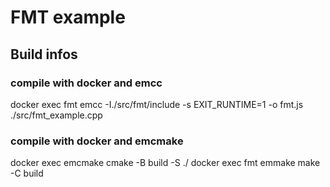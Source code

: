 # FMT example
## Build infos
### compile with docker and emcc
docker exec fmt emcc -I./src/fmt/include -s EXIT_RUNTIME=1 -o fmt.js ./src/fmt_example.cpp 

### compile with docker and emcmake

docker exec emcmake cmake -B build -S ./
docker exec fmt emmake make -C build